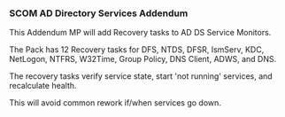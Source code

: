 ﻿### SCOM AD Directory Services Addendum

This Addendum MP will add Recovery tasks to AD DS Service Monitors. 

The Pack has 12 Recovery tasks for DFS, NTDS, DFSR, IsmServ, KDC, NetLogon, NTFRS, W32Time, Group Policy, DNS Client, ADWS, and DNS.

The recovery tasks verify service state, start 'not running' services, and recalculate health. 

This will avoid common rework if/when services go down.